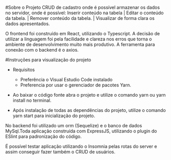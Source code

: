 

#Sobre o Projeto
CRUD de cadastro onde é possível armazenar os dados no servidor, onde é possível:
Inserir conteúdo na tabela | Editar o conteúdo da tabela. | Remover conteúdo da tabela. | Visualizar de forma clara os dados apresentados.

O frontend foi construído em React, utilizando o Typescript. A decisão de utilizar a linguagem foi pela facilidade e clareza nos erros que torna o ambiente de desenvolvimento muito mais produtivo. A ferramenta para conexão com o backend é o axios.

#Instruções para visualização do projeto
- Requisitos
	- Preferência o Visual Estudio Code instalado
	- Preferencia por usar o gerenciador de pacotes Yarn.

- Ao baixar o código fonte abra o projeto e utilize o comando yarn  ou yarn install no terminal.
- Após instalação de todas as dependências do projeto, utilize o comando yarn start para inicialização do projeto.

No backend foi utilizado um orm (Sequelize) e o banco de dados MySql.Toda aplicação construída com ExpressJS, utilizando o plugin do ESlint para padronização do código.

É possível testar aplicação utilizando o Insomnia pelas rotas do server e assim conseguir fazer também o CRUD de usuários.
